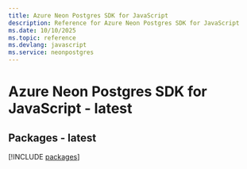 ```yaml
---
title: Azure Neon Postgres SDK for JavaScript
description: Reference for Azure Neon Postgres SDK for JavaScript
ms.date: 10/10/2025
ms.topic: reference
ms.devlang: javascript
ms.service: neonpostgres
---
```

# Azure Neon Postgres SDK for JavaScript - latest
## Packages - latest
[!INCLUDE [packages](neon-postgres-index.md)]